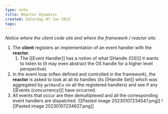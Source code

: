 ```yaml
---
type: note
title: Reactor Dynamics
created: Saturday 07 Jan 2023
tags: 
---
```

_Notice where the client code sits and where the framework / reactor sits_:
1. The **client** registers an implementation of an event handler with the **reactor**.
	1. The [[Event Handler]] has a notion of what [[Handle (OS)]] it wants to listen to (it may even abstract the OS handle for a higher level perspective).
2. In the event loop (often defined and controlled in the framework), the **reactor** is asked to look at all its handles (its [[Handle Set]] which was aggregated by `getHandle` on all the registered handlers) and see if any [[Events (concurrency)]] have occurred. 
3. All events that occur are then demultiplexed and all the corresponding event handlers are dispatched.
![[Pasted image 20230107234547.png]]
![[Pasted image 20230107234627.png]]